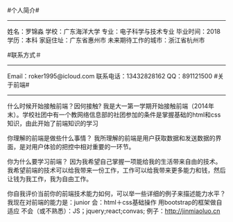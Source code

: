 #个人简介#
<hr>
姓名：罗锦淼  学校：广东海洋大学  专业：电子科学与技术专业  毕业时间：2018  学历：本科  家庭住址：广东省惠州市  未来期待工作的城市：浙江省杭州市
  
#联系方式＃
<hr>
Email：roker1995@icloud.com 联系电话：13432828162 QQ：891121500
#关于前端#
<hr>
什么时候开始接触前端？因何接触?
我是大一第一学期开始接触前端（2014年末）。学校社团中有一个教网络信息部的社团参加的条件是掌握基础的html和css知识，由此开始了前端知识的学习

你理解的前端是做些什么事情？
我所理解的前端是用户获取数据和发送数据的界面，是对用户体验的把控中相对重要的一环节。

你为什么要学习前端？
因为我希望自己掌握一项能给我的生活带来自由的技术。我希望前端的技术可以给我带来一份工作，工作可以给我带来更多能力和钱，然后让钱为我工作，我为自由工作。

你自我评价当前你的前端技术能力如何，可以举一些详细的例子来描述能力水平？
我现在对前端的能力是：junior  会：html＋css基础操作 用bootstrap的框架做自适应  不会（或不熟悉）：JS；jquery;react;convas; 
例子：http://jinmiaoluo.cn
